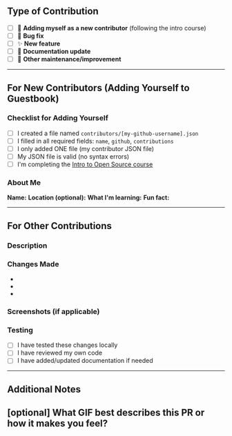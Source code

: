 ## Type of Contribution

<!-- Please check ONE box that best describes your contribution -->

- [ ] 🎉 **Adding myself as a new contributor** (following the intro course)
- [ ] 🐛 **Bug fix**
- [ ] ✨ **New feature** 
- [ ] 📝 **Documentation update**
- [ ] 🔧 **Other maintenance/improvement**

---

## For New Contributors (Adding Yourself to Guestbook)

<!-- Only fill this section if you checked "Adding myself as a new contributor" above -->

### Checklist for Adding Yourself
- [ ] I created a file named `contributors/[my-github-username].json`
- [ ] I filled in all required fields: `name`, `github`, `contributions`
- [ ] I only added ONE file (my contributor JSON file)
- [ ] My JSON file is valid (no syntax errors)
- [ ] I'm completing the [Intro to Open Source course](https://opensauced.pizza/learn/intro-to-oss/)

### About Me
**Name:** 
**Location (optional):** 
**What I'm learning:** 
**Fun fact:** 

---

## For Other Contributions

<!-- Fill this section for bug fixes, features, documentation, etc. -->

### Description
<!-- Describe what this PR changes and why -->

### Changes Made
<!-- List the specific changes -->
- 
- 
- 

### Screenshots (if applicable)
<!-- Add screenshots for UI changes -->

### Testing
- [ ] I have tested these changes locally
- [ ] I have reviewed my own code
- [ ] I have added/updated documentation if needed

---

## Additional Notes
<!-- Any additional context, concerns, or information -->

## [optional] What GIF best describes this PR or how it makes you feel?

<!-- note: PRs with deleted sections will be marked invalid -->

<!--
  For Work In Progress Pull Requests, please use the Draft PR feature,
  see https://github.blog/2019-02-14-introducing-draft-pull-requests/ for further details.

  For a timely review/response, please avoid force-pushing additional
  commits if your PR already received reviews or comments.

  Before submitting a Pull Request, please ensure you've done the following:
  - 📖 Read the Contributing Guide: https://github.com/OpenSource-Communities/guestbook/blob/main/CONTRIBUTING.md.
  - 📖 Read the Code of Conduct: https://github.com/OpenSource-Communities/.github/blob/main/CODE_OF_CONDUCT.md.
  - 👷‍♀️ Create small PRs. In most cases, this will be possible.
  - 📝 Use descriptive commit messages.
  - 📗 Update any related documentation and include any relevant screenshots.
-->
